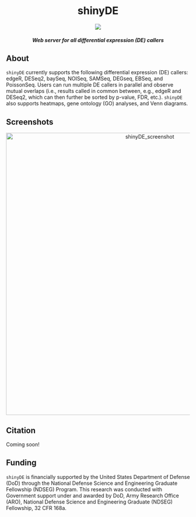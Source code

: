 <div align="center">

# shinyDE

<img src="https://user-images.githubusercontent.com/9893806/27998794-a919344c-64e2-11e7-97f8-927fedd22770.png">

##### Web server for all differential expression (DE) callers

</div>

## About
`shinyDE` currently supports the following differential expression (DE) callers: edgeR, DESeq2, baySeq, NOISeq, SAMSeq, DEGseq, EBSeq, and PoissonSeq.  Users can run multiple DE callers in parallel and observe mutual overlaps (i.e., results called in common between, e.g., edgeR and DESeq2, which can then further be sorted by p-value, FDR, etc.).  `shinyDE` also supports heatmaps, gene ontology (GO) analyses, and Venn diagrams.    

## Screenshots
<div align="center">
<img width="772" alt="shinyDE_screenshot" src="https://user-images.githubusercontent.com/9893806/27998496-2f3d0d0a-64de-11e7-9c08-11ca71f7ffc6.png">
</div>

## Citation
Coming soon!

## Funding

`shinyDE` is financially supported by the United States Department of Defense (DoD) through the National Defense Science and Engineering Graduate Fellowship (NDSEG) Program. This research was conducted with Government support under and awarded by DoD, Army Research Office (ARO), National Defense Science and Engineering Graduate (NDSEG) Fellowship, 32 CFR 168a.
